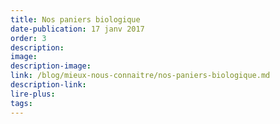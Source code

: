 ```yaml
---
title: Nos paniers biologique
date-publication: 17 janv 2017
order: 3
description: 
image:
description-image:
link: /blog/mieux-nous-connaitre/nos-paniers-biologique.md
description-link:
lire-plus: 
tags: 
---
```


